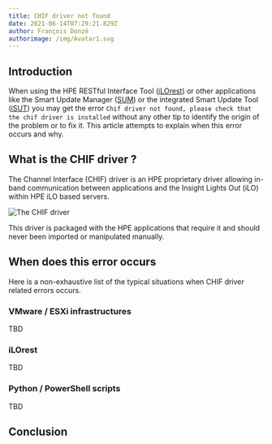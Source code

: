 ```yaml
---
title: CHIF driver not found
date: 2021-06-14T07:29:21.829Z
author: François Donzé
authorimage: /img/Avatar1.svg
---
```

## Introduction

When using the HPE RESTful Interface Tool ([iLOrest](http://hpe.com/info/resttool)) or other applications like the Smart Update Manager ([SUM](https://www.hpe.com/us/en/servers/smart-update.html)) or the integrated Smart Update Tool ([iSUT](https://support.hpe.com/hpesc/public/docDisplay?docLocale=en_US&docId=emr_na-a00068223en_us)) you may get the error `Chif driver not found, please check that the chif driver is installed` without any other tip to identify the origin of the problem or to fix it. This article attempts to explain when this error occurs and why.

## What is the CHIF driver ?

The Channel Interface (CHIF) driver is an HPE proprietary driver allowing  in-band communication between applications and the Insight Lights Out (iLO) within HPE iLO based servers.

![The CHIF driver](/img/chifdriver.png "The CHIF driver")

This driver is packaged with the HPE applications that require it and should never been imported or manipulated manually.

## When does this error occurs

Here is a non-exhaustive list of the typical situations when CHIF driver related errors occurs. 

### VMware / ESXi infrastructures

TBD

### iLOrest

TBD

### Python / PowerShell scripts

TBD

## Conclusion

